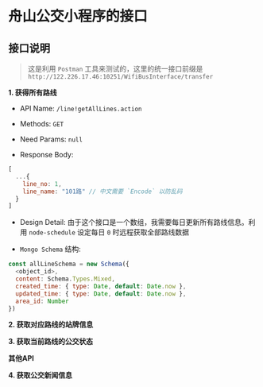 # 舟山公交小程序的接口

## 接口说明

> 这是利用 `Postman` 工具来测试的，这里的统一接口前缀是 `http://122.226.17.46:10251/WifiBusInterface/transfer`

**1. 获得所有路线**

- API Name: `/line!getAllLines.action`

- Methods: `GET`

- Need Params: `null`

- Response Body: 

```js
[
  ...{
    line_no: 1,
    line_name: "101路" // 中文需要 `Encode` 以防乱码
  }
]
```
- Design Detail: 由于这个接口是一个数组，我需要每日更新所有路线信息。利用 `node-schedule` 设定每日 `0` 时远程获取全部路线数据

-  `Mongo Schema` 结构: 
```js
const allLineSchema = new Schema({
  <object_id>,
  content: Schema.Types.Mixed,
  created_time: { type: Date, default: Date.now },
  updated_time: { type: Date, default: Date.now },
  area_id: Number
}) 
```

**2. 获取对应路线的站牌信息**

**3. 获取当前路线的公交状态**

**其他API**

**4. 获取公交新闻信息**